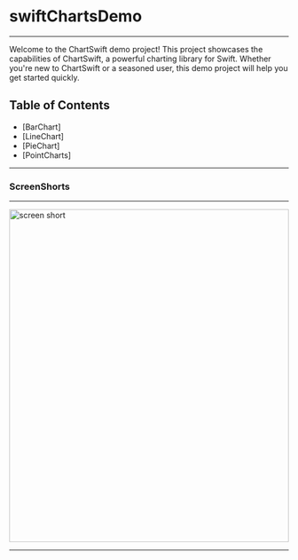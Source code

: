 # swiftChartsDemo

<hr>
Welcome to the ChartSwift demo project! This project showcases the capabilities of ChartSwift, a powerful charting library for Swift. Whether you're new to ChartSwift or a seasoned user, this demo project will help you get started quickly.

## Table of Contents

- [BarChart]
- [LineChart]
- [PieChart]
- [PointCharts]

<hr>

### ScreenShorts 
<hr>

<img src="https://github.com/yogesh404emac/GitHubAPI/assets/147120453/c658cbf4-d0cd-40b9-8deb-4428c3d09439" alt="screen short" width="100%" height="600">

<hr>
